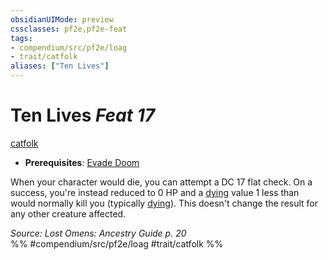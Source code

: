 ```yaml
---
obsidianUIMode: preview
cssclasses: pf2e,pf2e-feat
tags:
- compendium/src/pf2e/loag
- trait/catfolk
aliases: ["Ten Lives"]
---
```

# Ten Lives  *Feat 17*  
[catfolk](rules/traits/catfolk-b1.md "Catfolk Ancestry & Heritage Trait")  

- **Prerequisites**: [Evade Doom](compendium/feats/evade-doom-loag.md)

When your character would die, you can attempt a DC 17 flat check. On a success, you're instead reduced to 0 HP and a [dying](rules/conditions.md#Dying) value 1 less than would normally kill you (typically [dying](rules/conditions.md#Dying)). This doesn't change the result for any other creature affected.

*Source: Lost Omens: Ancestry Guide p. 20*  
%% #compendium/src/pf2e/loag #trait/catfolk %%
